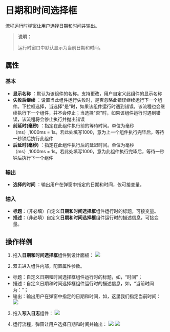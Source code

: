 # 日期和时间选择框

流程运行时弹窗让用户选择日期和时间并输出。
>**说明：**
>
>运行时窗口中默认显示为当前日期和时间。

## 属性
### 基本
- **显示名称** ：默认为该组件的名称。支持更改，用户自定义此组件的显示名称
- **失败后继续** ：设置当此组件运行失败时，是否忽略此错误继续运行下一个组件。下拉框选择，当选择"是"时，如果该组件运行时遇到错误，该流程也会继续执行下一个组件，并不会停止；当选择"否"时，如果该组件运行时遇到错误，该流程将会停止执行并抛出错误
- **前延时(毫秒)** ：指定在此组件执行前的等待时间。单位为毫秒（ms）,1000ms = 1s。若此处填写1000，意为上一个组件执行完毕后，等待一秒钟后执行此组件
- **后延时(毫秒)** ：指定在此组件执行后的延迟时间。单位为毫秒（ms）,1000ms = 1s。若此处填写1000，意为此组件执行完毕后，等待一秒钟后执行下一个组件


### 输出

- **选择的时间** ：输出用户在弹窗中指定的日期和时间，仅可接变量。
  
### 输入

- **标题**：（非必填）自定义**日期和时间选择框**组件运行时的标题，可接变量。
- **描述**：（非必填）自定义**日期和时间选择框**组件运行时的描述信息，可接变量。

## 操作样例
1. 拖入**日期和时间选择框**组件到设计面板：
![](https://docimages.blob.core.chinacloudapi.cn/images/Activities/timePicker-1.png)

2. 双击进入组件内部，配置属性参数。
- 标题：自定义日期和时间选择框组件运行时的标题，如，“时间”；
- 描述：自定义日期和时间选择框组件运行时的描述信息，如，“当前时间为：”；
- 输出：输出用户在弹窗中指定的日期和时间，如，这里我们指定当前时间：
![](https://docimages.blob.core.chinacloudapi.cn/images/Activities/timePicker-2.png)


3. 拖入**写入日志**组件：
![](https://docimages.blob.core.chinacloudapi.cn/images/Activities/timePicker-3.png)

4. 运行流程，弹窗让用户选择日期和时间并输出：
![](https://docimages.blob.core.chinacloudapi.cn/images/Activities/timePicker-4.png)
![](https://docimages.blob.core.chinacloudapi.cn/images/Activities/timePicker-5.png)
